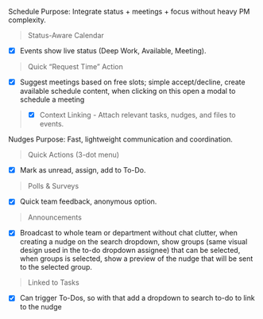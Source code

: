 Schedule
Purpose: Integrate status + meetings + focus without heavy PM complexity.

> Status-Aware Calendar
- [x] Events show live status (Deep Work, Available, Meeting).

> Quick “Request Time” Action
- [x] Suggest meetings based on free slots; simple accept/decline, create available schedule content, when clicking on this open a modal to schedule a meeting

>- [x] Context Linking - Attach relevant tasks, nudges, and files to events.

Nudges
Purpose: Fast, lightweight communication and coordination.

> Quick Actions (3-dot menu)
- [x] Mark as unread, assign, add to To-Do.

> Polls & Surveys
- [x] Quick team feedback, anonymous option.

> Announcements
- [x] Broadcast to whole team or department without chat clutter, when creating a nudge on the search dropdown, show groups (same visual design used in the to-do dropdown assignee) that can be selected, when groups is selected, show a preview of the nudge that will be sent to the selected group.

> Linked to Tasks 
- [x] Can trigger To-Dos, so with that add a dropdown to search to-do to link to the nudge
